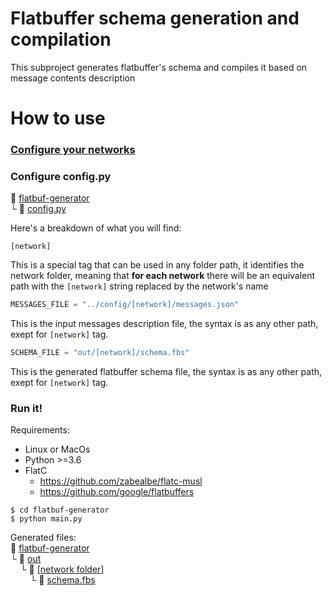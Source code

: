# Flatbuffer schema generation and compilation
This subproject generates flatbuffer's schema and compiles it based on message contents description
# How to use
### [Configure your networks](../README.md#how-to-use)
### Configure config.py
:open_file_folder: [flatbuf-generator](flatbuf-generator)\
└ :page_with_curl: [config.py](config/config.py)


Here's a breakdown of what you will find:
```console
[network]
```
This is a special tag that can be used in any folder path, it identifies the network folder, meaning that **for each network** there will be an equivalent path with the ```[network]``` string replaced by the network's name
```python
MESSAGES_FILE = "../config/[network]/messages.json"
```
This is the input messages description file, the syntax is as any other path, exept for ```[network]``` tag.
```python
SCHEMA_FILE = "out/[network]/schema.fbs"
```
This is the generated flatbuffer schema file, the syntax is as any other path, exept for ```[network]``` tag.

### Run it!
Requirements:
+  Linux or MacOs
+  Python >=3.6
+  FlatC
    + https://github.com/zabealbe/flatc-musl
    + https://github.com/google/flatbuffers

```console
$ cd flatbuf-generator
$ python main.py
```
Generated files:\
:open_file_folder: [flatbuf-generator](flatbuf-generator)\
 └ :open_file_folder: [out](out)\
&nbsp;&nbsp;&nbsp;&nbsp;└ :open_file_folder: [[network folder]](out/ExampleNetwork)\
&nbsp;&nbsp;&nbsp;&nbsp;&nbsp;&nbsp;&nbsp;&nbsp;└ :page_with_curl: [schema.fbs](out/schema.fbs)
  
